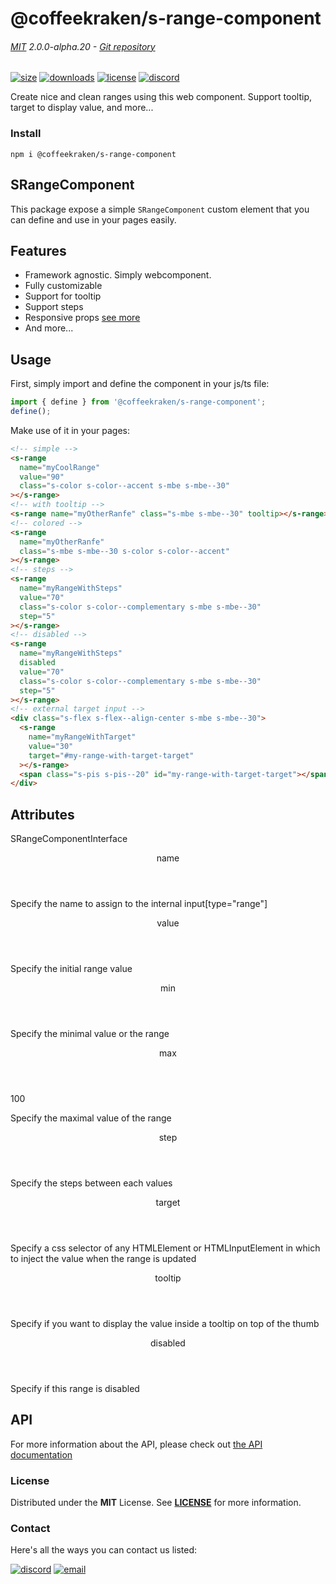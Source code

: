 <!-- This file has been generated using
     the "@coffeekraken/s-markdown-builder" package.
     !!! Do not edit it directly... -->


<!-- header -->
# @coffeekraken/s-range-component

###### [MIT](./license) 2.0.0-alpha.20 - [Git repository]()

<!-- shields -->
[![size](https://shields.io/bundlephobia/min/@coffeekraken/s-range-component?style=for-the-badge)](https://www.npmjs.com/package/@coffeekraken/s-range-component)
[![downloads](https://shields.io/npm/dm/@coffeekraken/s-range-component?style=for-the-badge)](https://www.npmjs.com/package/@coffeekraken/s-range-component)
[![license](https://shields.io/npm/l/@coffeekraken/s-range-component?style=for-the-badge)](./LICENSE)
[![discord](https://img.shields.io/discord/940362961682333767?color=5100FF&amp;label=Join%20us%20on%20Discord&amp;style=for-the-badge)](https://discord.gg/HzycksDJ)

<!-- description -->
Create nice and clean ranges using this web component. Support tooltip, target to display value, and more...

<!-- install -->
### Install

```shell
npm i @coffeekraken/s-range-component

```

<!-- body -->

<!--
/**
* @name            README
* @namespace       doc
* @type            Markdown
* @platform        md
* @status          stable
* @menu            Documentation           /doc/readme
*
* @since           2.0.0
* @author    Olivier Bossel <olivier.bossel@gmail.com> (https://coffeekraken.io)
*/
-->

## SRangeComponent

This package expose a simple `SRangeComponent` custom element that you can define and use in your pages easily.

## Features

-   Framework agnostic. Simply webcomponent.
-   Fully customizable
-   Support for tooltip
-   Support steps
-   Responsive props [see more](/doc/components/responsive)
-   And more...

## Usage

First, simply import and define the component in your js/ts file:

```js
import { define } from '@coffeekraken/s-range-component';
define();

```

Make use of it in your pages:

```html
<!-- simple -->
<s-range
  name="myCoolRange"
  value="90"
  class="s-color s-color--accent s-mbe s-mbe--30"
></s-range>
<!-- with tooltip -->
<s-range name="myOtherRanfe" class="s-mbe s-mbe--30" tooltip></s-range>
<!-- colored -->
<s-range
  name="myOtherRanfe"
  class="s-mbe s-mbe--30 s-color s-color--accent"
></s-range>
<!-- steps -->
<s-range
  name="myRangeWithSteps"
  value="70"
  class="s-color s-color--complementary s-mbe s-mbe--30"
  step="5"
></s-range>
<!-- disabled -->
<s-range
  name="myRangeWithSteps"
  disabled
  value="70"
  class="s-color s-color--complementary s-mbe s-mbe--30"
  step="5"
></s-range>
<!-- external target input -->
<div class="s-flex s-flex--align-center s-mbe s-mbe--30">
  <s-range
    name="myRangeWithTarget"
    value="30"
    target="#my-range-with-target-target"
  ></s-range>
  <span class="s-pis s-pis--20" id="my-range-with-target-target"></span>
</div>

```

## Attributes

<span class="s-typo s-typo--code">
SRangeComponentInterface
</span>

<dl>
<dt class="s-font s-font--40 s-mbe s-mbe--30">
<header class="s-flex s-bg s-bg--main-surface s-radius">
<div class="s-flex-item s-flex-item--grow s-tc s-tc--accent s-p s-p--30 s-typo s-typo--strong">
name             </div>
<div class="s-typo s-typo--bold s-p s-p--30 s-tc s-tc--info"></div>
</header>
<p class="s-typo s-typo--p s-p s-p--30">Specify the name to assign to the internal input[type="range"]</p>
</dt>
<dt class="s-font s-font--40 s-mbe s-mbe--30">
<header class="s-flex s-bg s-bg--main-surface s-radius">
<div class="s-flex-item s-flex-item--grow s-tc s-tc--accent s-p s-p--30 s-typo s-typo--strong">
value             </div>
<div class="s-typo s-typo--bold s-p s-p--30 s-tc s-tc--info"></div>
</header>
<p class="s-typo s-typo--p s-p s-p--30">Specify the initial range value</p>
</dt>
<dt class="s-font s-font--40 s-mbe s-mbe--30">
<header class="s-flex s-bg s-bg--main-surface s-radius">
<div class="s-flex-item s-flex-item--grow s-tc s-tc--accent s-p s-p--30 s-typo s-typo--strong">
min             </div>
<div class="s-typo s-typo--bold s-p s-p--30 s-tc s-tc--info"></div>
</header>
<p class="s-typo s-typo--p s-p s-p--30">Specify the minimal value or the range</p>
</dt>
<dt class="s-font s-font--40 s-mbe s-mbe--30">
<header class="s-flex s-bg s-bg--main-surface s-radius">
<div class="s-flex-item s-flex-item--grow s-tc s-tc--accent s-p s-p--30 s-typo s-typo--strong">
max             </div>
<div class="s-typo s-typo--bold s-p s-p--30 s-tc s-tc--info"></div>
</header>
<div class="s-pi s-pi--30 s-mbs s-mbs--40">
<div class="s-typo s-typo--code">100</div>
</div>
<p class="s-typo s-typo--p s-p s-p--30">Specify the maximal value of the range</p>
</dt>
<dt class="s-font s-font--40 s-mbe s-mbe--30">
<header class="s-flex s-bg s-bg--main-surface s-radius">
<div class="s-flex-item s-flex-item--grow s-tc s-tc--accent s-p s-p--30 s-typo s-typo--strong">
step             </div>
<div class="s-typo s-typo--bold s-p s-p--30 s-tc s-tc--info"></div>
</header>
<p class="s-typo s-typo--p s-p s-p--30">Specify the steps between each values</p>
</dt>
<dt class="s-font s-font--40 s-mbe s-mbe--30">
<header class="s-flex s-bg s-bg--main-surface s-radius">
<div class="s-flex-item s-flex-item--grow s-tc s-tc--accent s-p s-p--30 s-typo s-typo--strong">
target             </div>
<div class="s-typo s-typo--bold s-p s-p--30 s-tc s-tc--info"></div>
</header>
<p class="s-typo s-typo--p s-p s-p--30">Specify a css selector of any HTMLElement or HTMLInputElement in which to inject the value when the range is updated</p>
</dt>
<dt class="s-font s-font--40 s-mbe s-mbe--30">
<header class="s-flex s-bg s-bg--main-surface s-radius">
<div class="s-flex-item s-flex-item--grow s-tc s-tc--accent s-p s-p--30 s-typo s-typo--strong">
tooltip             </div>
<div class="s-typo s-typo--bold s-p s-p--30 s-tc s-tc--info"></div>
</header>
<p class="s-typo s-typo--p s-p s-p--30">Specify if you want to display the value inside a tooltip on top of the thumb</p>
</dt>
<dt class="s-font s-font--40 s-mbe s-mbe--30">
<header class="s-flex s-bg s-bg--main-surface s-radius">
<div class="s-flex-item s-flex-item--grow s-tc s-tc--accent s-p s-p--30 s-typo s-typo--strong">
disabled             </div>
<div class="s-typo s-typo--bold s-p s-p--30 s-tc s-tc--info"></div>
</header>
<p class="s-typo s-typo--p s-p s-p--30">Specify if this range is disabled</p>
</dt>
</dl>

## API

For more information about the API, please check out [the API documentation](/api/@coffeekraken.s-range-component.js.SRangeComponent)


<!-- license -->
### License

Distributed under the **MIT** License. See **[LICENSE](./license)** for more information.

<!-- contact -->
### Contact

Here's all the ways you can contact us listed:

[![discord](https://img.shields.io/badge/Join%20us%20on%20discord-Join-blueviolet?style=[config.shieldsio.style]&amp;logo=discord)](https://discord.gg/HzycksDJ)
[![email](https://img.shields.io/badge/Email%20us-Go-green?style=[config.shieldsio.style]&amp;logo=Mail.Ru)](mailto:olivier.bossel@gmail.com)
